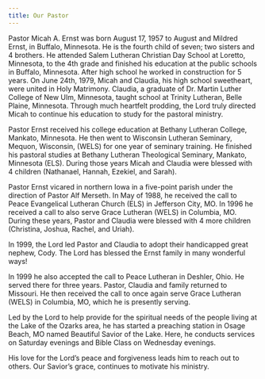 ```yaml
---
title: Our Pastor
---
```


Pastor Micah A. Ernst was born August 17, 1957 to August and Mildred Ernst, in Buffalo, Minnesota. He is the fourth child of seven; two sisters and 4 brothers. He attended Salem Lutheran Christian Day School at Loretto, Minnesota, to the 4th grade and finished his education at the public schools in Buffalo, Minnesota. After high school he worked in construction for 5 years. On June 24th, 1979, Micah and Claudia, his high school sweetheart, were united in Holy Matrimony. Claudia, a graduate of Dr. Martin Luther College of New Ulm, Minnesota, taught school at Trinity Lutheran, Belle Plaine, Minnesota. Through much heartfelt prodding, the Lord truly directed Micah to continue his education to study for the pastoral ministry.

Pastor Ernst received his college education at Bethany Lutheran College, Mankato, Minnesota. He then went to Wisconsin Lutheran Seminary, Mequon, Wisconsin, (WELS) for one year of seminary training. He finished his pastoral studies at Bethany Lutheran Theological Seminary, Mankato, Minnesota (ELS). During those years Micah and Claudia were blessed with 4 children (Nathanael, Hannah, Ezekiel, and Sarah).

Pastor Ernst vicared in northern Iowa in a five-point parish under the direction of Pastor Alf Merseth. In May of 1988, he received the call to Peace Evangelical Lutheran Church (ELS) in Jefferson City, MO. In 1996 he received a call to also serve Grace Lutheran (WELS) in Columbia, MO. During these years, Pastor and Claudia were blessed with 4 more children (Christina, Joshua, Rachel, and Uriah).

<div class="pull-left-highlight">
In 1999, the Lord led Pastor and Claudia to adopt their handicapped great nephew, Cody. The Lord has blessed the Ernst family in many wonderful ways!
</div>

In 1999 he also accepted the call to Peace Lutheran in Deshler, Ohio. He served there for three years. Pastor, Claudia and family returned to Missouri. He then received the call to once again serve Grace Lutheran (WELS) in Columbia, MO, which he is presently serving.

Led by the Lord to help provide for the spiritual needs of the people living at the Lake of the Ozarks area, he has started a preaching station in Osage Beach, MO named Beautiful Savior of the Lake. Here, he conducts services on Saturday evenings and Bible Class on Wednesday evenings.

His love for the Lord’s peace and forgiveness leads him to reach out to others. Our Savior’s grace, continues to motivate his ministry.
